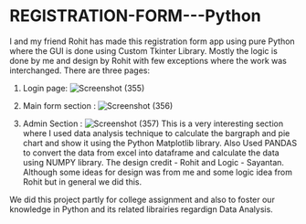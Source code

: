 # REGISTRATION-FORM---Python

I and my friend Rohit has made this registration form app using pure Python where the GUI is done using Custom Tkinter Library. Mostly the logic is done by me and design by Rohit with few exceptions where the work was interchanged. There are three pages:
1) Login page:
![Screenshot (355)](https://github.com/user-attachments/assets/ffd76af2-c089-40cc-8871-43887d83e819)

2) Main form section :
   ![Screenshot (356)](https://github.com/user-attachments/assets/b73a7006-6f7b-4d07-93e6-e26138e55f55)
3) Admin Section :
 ![Screenshot (357)](https://github.com/user-attachments/assets/74874798-576b-4342-9879-9f2d6d0b2ab6)
  This is a very interesting section where I used data analysis technique to calculate the bargraph and pie chart and show it using the Python Matplotlib library. Also Used PANDAS to convert the data from excel into dataframe and calculate the data using NUMPY library. The design credit - Rohit and Logic - Sayantan. Although some ideas for design was from me and some logic idea from Rohit but in general we did this.

We did this project partly for college assignment and also to foster our knowledge in Python and its related librairies regardign Data Analysis.

